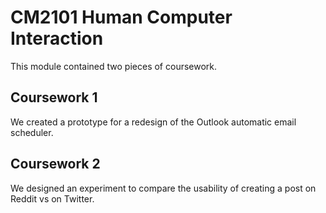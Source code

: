 # CM2101 Human Computer Interaction
This module contained two pieces of coursework.
## Coursework 1
We created a prototype for a redesign of the Outlook automatic email scheduler.
## Coursework 2
We designed an experiment to compare the usability of creating a post on Reddit vs on Twitter.